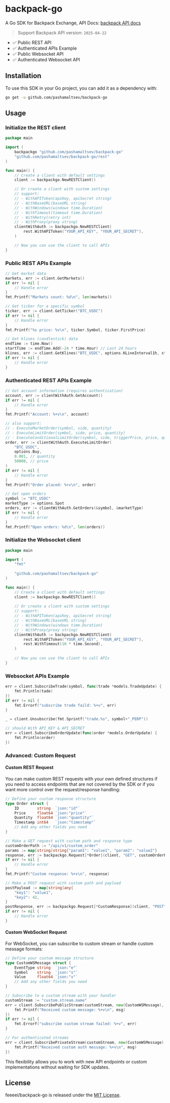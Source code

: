 # backpack-go

A Go SDK for Backpack Exchange, API Docs: <a href="https://docs.backpack.exchange/" target="_blank">backpack API docs</a>

> Support Backpack API version: `2025-04-22`

- ✅ Public REST API
- ✅ Authenticated APIs Example
- ✅ Public Websocket API
- ✅ Authenticated Websocket API

## Installation

To use this SDK in your Go project, you can add it as a dependency with:

```bash
go get -u github.com/pashamaltsev/backpack-go
```

## Usage

### Initialize the REST client

```go
package main

import (
	backpackgo "github.com/pashamaltsev/backpack-go"
	"github.com/pashamaltsev/backpack-go/rest"
)

func main() {
	// Create a client with default settings
	client := backpackgo.NewRESTClient()

	// Or create a client with custom settings
	// support:
	// - WithAPIToken(apiKey, apiSecret string)
	// - WithBaseURL(baseURL string)
	// - WithWindows(windows time.Duration)
	// - WithTimeout(timeout time.Duration)
	// - WithRetry(retry int)
	// - WithProxy(proxy string)
	clientWithAuth := backpackgo.NewRESTClient(
		rest.WithAPIToken("YOUR_API_KEY", "YOUR_API_SECRET"),
	)

	// Now you can use the client to call APIs
}
```

### Public REST APIs Example

```go
// Get market data
markets, err := client.GetMarkets()
if err != nil {
    // Handle error
}
fmt.Printf("Markets count: %d\n", len(markets))

// Get ticker for a specific symbol
ticker, err := client.GetTicker("BTC_USDC")
if err != nil {
    // Handle error
}
fmt.Printf("%s price: %v\n", ticker.Symbol, ticker.FirstPrice)

// Get klines (candlestick) data
endTime := time.Now()
startTime := endTime.Add(-24 * time.Hour) // Last 24 hours
klines, err := client.GetKlines("BTC_USDC", options.KLineInterval1h, startTime, endTime)
if err != nil {
    // Handle error
}
```

### Authenticated REST APIs Example

```go
// Get account information (requires authentication)
account, err := clientWithAuth.GetAccount()
if err != nil {
    // Handle error
}
fmt.Printf("Account: %+v\n", account)

// also support:
// - ExecuteMarketOrder(symbol, side, quantity)
// - ExecuteLimitOrder(symbol, side, price, quantity)
// - ExecuteConditionalLimitOrder(symbol, side, triggerPrice, price, quantity)
order, err := clientWithAuth.ExecuteLimitOrder(
    "BTC_USDC",
    options.Buy,
    0.001, // quantity
    50000, // price
)
if err != nil {
    // Handle error
}
fmt.Printf("Order placed: %+v\n", order)

// Get open orders
symbol := "BTC_USDC"
marketType := options.Spot
orders, err := clientWithAuth.GetOrders(&symbol, &marketType)
if err != nil {
    // Handle error
}
fmt.Printf("Open orders: %d\n", len(orders))
```

### Initialize the Websocket client
```go
package main

import (
    "fmt"
    
    "github.com/pashamaltsev/backpack-go"
)

func main() {
    // Create a client with default settings
    client := backpackgo.NewRESTClient()
    
    // Or create a client with custom settings
    // support:
    // - WithAPIToken(apiKey, apiSecret string)
    // - WithBaseURL(baseURL string)
    // - WithWindows(windows time.Duration)
    // - WithProxy(proxy string)
    clientWithAuth := backpackgo.NewRESTClient(
        rest.WithAPIToken("YOUR_API_KEY", "YOUR_API_SECRET"),
        rest.WithTimeout(10 * time.Second),
    )
    
    // Now you can use the client to call APIs
}
```

### Websocket APIs Example
```go
err = client.SubscribeTrade(symbol, func(trade *models.TradeUpdate) {
    fmt.Println(tade)
})
if err != nil {
    fmt.Errorf("subscribe trade faild: %+v", err)
}

_ = client.Unsubscribe(fmt.Sprintf("trade.%s", symbol+"_PERP"))

// should With API_KEY & API_SECRET
err = client.SubscribeOrderUpdate(func(order *models.OrderUpdate) {
    fmt.Println(order)
})
```

### Advanced: Custom Request

#### Custom REST Request

You can make custom REST requests with your own defined structures if you need to access endpoints that are not covered by the SDK or if you want more control over the request/response handling:

```go
// Define your custom response structure
type Order struct {
    ID        string  `json:"id"`
    Price     float64 `json:"price"`
    Quantity  float64 `json:"quantity"`
    Timestamp int64   `json:"timestamp"`
    // Add any other fields you need
}

// Make a GET request with custom path and response type
customOrderPath := "/api/v1/custom_order"
params := map[string]string{"param1": "value1", "param2": "value2"}
response, err := backpackgo.Request[*Order](client, "GET", customOrderPath, params)
if err != nil {
    // Handle error
}
fmt.Printf("Custom response: %+v\n", response)

// Make a POST request with custom path and payload
postPayload := map[string]any{
    "key1": "value1",
    "key2": 42,
}
postResponse, err := backpackgo.Request[*CustomResponse](client, "POST", customPath, postPayload)
if err != nil {
    // Handle error
}
```

#### Custom WebSocket Request

For WebSocket, you can subscribe to custom stream or handle custom message formats:

```go
// Define your custom message structure
type CustomWSMessage struct {
    EventType string  `json:"e"`
    Symbol    string  `json:"s"`
    Value     float64 `json:"v"`
    // Add any other fields you need
}

// Subscribe to a custom stream with your handler
customStream := "custom.stream.name"
err = client.SubscribePublicStream(customStream, new(CustomWSMessage), func(msg *CustomWSMessage) {
    fmt.Printf("Received custom message: %+v\n", msg)
})
if err != nil {
    fmt.Errorf("subscribe custom stream failed: %+v", err)
}

// For authenticated streams
err = client.SubscribePrivateStream(customStream, new(CustomWSMessage), func(msg *CustomWSMessage) {
    fmt.Printf("Received custom auth message: %+v\n", msg)
})
```

This flexibility allows you to work with new API endpoints or custom implementations without waiting for SDK updates.


## License
feeeei/backpack-go is released under the [MIT License](https://opensource.org/licenses/MIT).